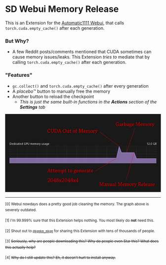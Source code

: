 # SD Webui Memory Release
This is an Extension for the [Automatic1111 Webui](https://github.com/AUTOMATIC1111/stable-diffusion-webui), that calls `torch.cuda.empty_cache()` after each generation.

### But Why?
- A few Reddit posts/comments mentioned that CUDA sometimes can cause memory issues/leaks. 
This Extension *tries to* mediate that by calling `torch.cuda.empty_cache()` after each generation.

### "Features"
- `gc.collect()` and `torch.cuda.empty_cache()` after every generation
- A *placebo*™️ button to manually free the memory
- Another button to reload the checkpoint
    - *This is just the same built-in functions in the **Actions** section of the **Settings** tab*

<p align="center">
<img src="Sample.jpg" width=512>
</p>

<hr>

<sup>[0] Webui nowdays does a pretty good job cleaning the memory. The graph above is severely outdated. </sup>

<sup>[1] I'm 99.999% sure that this Extension helps nothing. You most likely do **not** need this. </sup>

<sup>[2] Shout out to [`@kgmkm_mkgm`](https://twitter.com/kgmkm_mkgm/status/1658760768958140418) for sharing this Extension with tens of thousands of people. </sup>

<sup>[3] ~~Seriously, why are people downloading this? Why do people even Star this? What does this actually help?~~ </sup>

<sup>[4] ~~Why do I still update this? Eh, it doesn't hurt to install anyway.~~ </sup>
